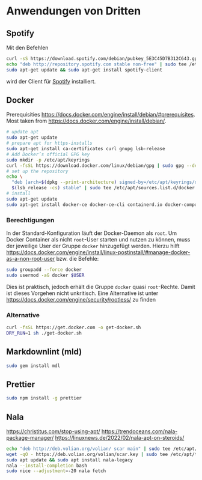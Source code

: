 # Anwendungen von Dritten

## Spotify

Mit den Befehlen

```bash
curl -sS https://download.spotify.com/debian/pubkey_5E3C45D7B312C643.gpg | sudo apt-key add -
echo "deb http://repository.spotify.com stable non-free" | sudo tee /etc/apt/sources.list.d/spotify.list
sudo apt-get update && sudo apt-get install spotify-client
```

wird der Client für [Spotify](http://spotify.com) installiert.

## Docker

Prerequisities <https://docs.docker.com/engine/install/debian/#prerequisites>.
Most taken from <https://docs.docker.com/engine/install/debian/>.

```bash
# update apt
sudo apt-get update
# prepare apt for https-installs
sudo apt-get install ca-certificates curl gnupg lsb-release
# Add Docker’s official GPG key
sudo mkdir -p /etc/apt/keyrings
curl -fsSL https://download.docker.com/linux/debian/gpg | sudo gpg --dearmor -o /etc/apt/keyrings/docker.gpg
# set up the repository
echo \
  "deb [arch=$(dpkg --print-architecture) signed-by=/etc/apt/keyrings/docker.gpg] https://download.docker.com/linux/debian \
  $(lsb_release -cs) stable" | sudo tee /etc/apt/sources.list.d/docker.list > /dev/null
# install
sudo apt-get update
sudo apt-get install docker-ce docker-ce-cli containerd.io docker-compose-plugin
```

### Berechtigungen

In der Standard-Konfiguration läuft der Docker-Daemon als `root`. Um Docker Container als nicht `root`-User starten und nutzen zu können, muss der jeweilige User der Gruppe `docker` hinzugefügt werden. Hierzu hilft <https://docs.docker.com/engine/install/linux-postinstall/#manage-docker-as-a-non-root-user> bzw. die Befehle:

```bash
sudo groupadd --force docker
sudo usermod -aG docker $USER
```

Dies ist praktisch, jedoch erhält die Gruppe `docker` quasi `root`-Rechte. Damit ist dieses Vorgehen nicht unkritisch.
Eine Alternative ist unter <https://docs.docker.com/engine/security/rootless/> zu finden

### Alternative

```bash
curl -fsSL https://get.docker.com -o get-docker.sh
DRY_RUN=1 sh ./get-docker.sh
```

## Markdownlint (mld)

```bash
sudo gem install mdl
```

## Prettier

```bash
sudo npm install -g prettier
```

## Nala

<https://christitus.com/stop-using-apt/>
<https://trendoceans.com/nala-package-manager/>
<https://linuxnews.de/2022/02/nala-apt-on-steroids/>

```bash
echo "deb http://deb.volian.org/volian/ scar main" | sudo tee /etc/apt/sources.list.d/volian-archive-scar-unstable.list > /dev/null
wget -qO - https://deb.volian.org/volian/scar.key | sudo tee /etc/apt/trusted.gpg.d/volian-archive-scar-unstable.gpg > /dev/null
sudo apt update && sudo apt install nala-legacy
nala --install-completion bash
sudo nice --adjustment=-20 nala fetch
```
